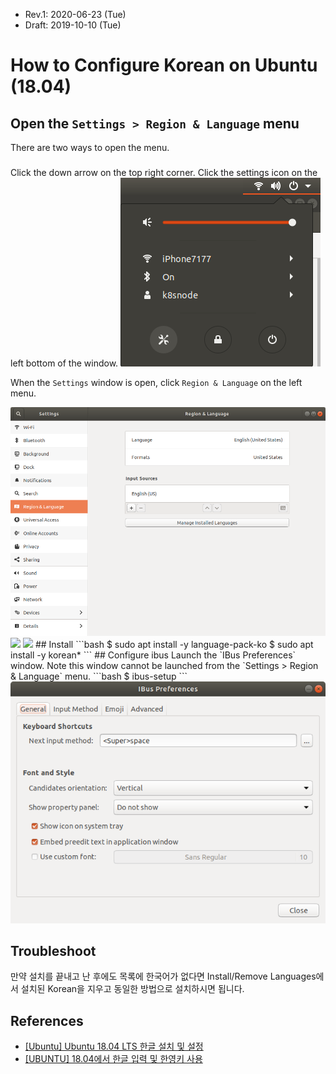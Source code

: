 * Rev.1: 2020-06-23 (Tue)
* Draft: 2019-10-10 (Tue)
# How to Configure Korean on Ubuntu (18.04)
## Open the `Settings > Region & Language` menu
There are two ways to open the menu.
### 
Click the down arrow on the top right corner. Click the settings icon on the left bottom of the window.
<img src="images/ubuntu_18_04-top_right_corner-menu.png">

When the `Settings` window is open, click `Region & Language` on the left menu.

<img src="images/ubuntu_18_04-settings-region_and_language.png">

<img src="images/">
<img src="images/">
## Install
```bash
$ sudo apt install -y language-pack-ko
$ sudo apt install -y korean*
```
## Configure ibus
Launch the `IBus Preferences` window. Note this window cannot be launched from the `Settings > Region & Language` menu.
```bash
$ ibus-setup
```
<img src="images/ubuntu-configure_korean-ibus_preferences-launch_window.png">

## Troubleshoot
만약 설치를 끝내고 난 후에도 목록에 한국어가 없다면 Install/Remove Languages에서 설치된 Korean을 지우고 동일한 방법으로 설치하시면 됩니다.

## References
* [[Ubuntu] Ubuntu 18.04 LTS 한글 설치 및 설정](https://gabii.tistory.com/entry/Ubuntu-1804-LTS-%ED%95%9C%EA%B8%80-%EC%84%A4%EC%B9%98-%EB%B0%8F-%EC%84%A4%EC%A0%95)
* [[UBUNTU] 18.04에서 한글 입력 및 한영키 사용](https://tobelinuxer.tistory.com/15)

